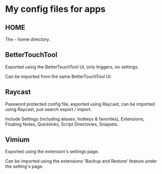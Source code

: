 # My config files for apps

## HOME

The `~` home directory.

## BetterTouchTool

Exported using the BetterTouchTool UI, only triggers, no settings.

Can be imported from the same BetterTouchTool UI.

## Raycast

Password protected config file, exported using Raycast, can be imported using Raycast, just search export / import.

Include Settings (including aliases, hotkeys & favorites), Extensions, Floating Notes, Quicklinks, Script Directories, Snippets.

## Vimium

Exported using the extension's settings page.

Can be imported using the extensions 'Backup and Restore' feature under the setting's page.
